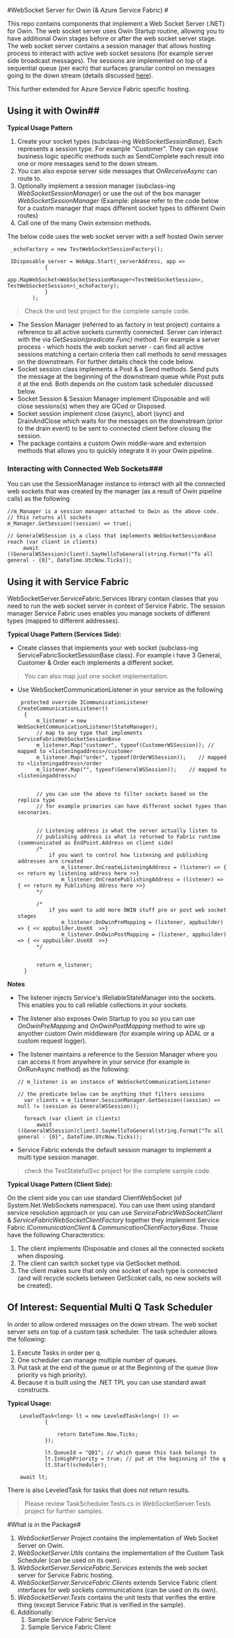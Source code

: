 #WebSocket Server for Owin (& Azure Service Fabric) #

This repo contains components that implement a Web Socket Server (.NET) for Owin. The web socket server uses Owin Startup routine, allowing you to have additional Owin stages before or after the web socket server stage. The web socket server contains a session manager that allows hosting process to interact with active web socket sessions (for example server side broadcast messages). The sessions are implemented on top of a sequential queue (per each) that surfaces granular control on messages going to the down stream (details discussed [here](http://henidak.com/2015/08/web-socket-p1/)). 

This further extended for Azure Service Fabric specific hosting. 



## Using it with Owin##
**Typical Usage Pattern**

1. Create your socket types (subclass-ing *WebSocketSessionBase*). Each represents a session type. For example "Customer". They can expose business logic specific methods such as SendComplete each result into one or more messages send to the down stream. 
2. You can also expose server side messages that *OnReceiveAsync* can route to.
2. Optionally implement a session manager (subclass-ing *WebSocketSessionManager<t>*) or use the out of the box manager *WebSocketSessionManager* (Example: please refer to the code below for a custom manager that maps different socket types to different Owin routes)  
3. Call one of the many Owin extension methods.

The below code uses the web socket server with a self hosted Owin server

	
	 _echoFactory = new TestWebSocketSessionFactory();

     IDisposable server = WebApp.Start(_serverAddress, app =>
                {
                    	app.MapWebSocket<WebSocketSessionManager<TestWebSocketSession>, 	TestWebSocketSession>(_echoFactory);
                }
            );

	

> Check the unit test project for the complete sample code. 


- The Session Manager (referred to as factory in test project) contains a reference to all active sockets currently connected. Server can interact with the via *GetSession(predicate Func)* method. For example a server process - which hosts the web socket server - can find all active sessions matching a certain criteria then call methods to send messages on the downstream. For further details check the code below.
- Socket session class implements a Post & a Send methods. Send puts the message at the beginning of the downstream queue while Post puts it at the end. Both depends on the custom task scheduler discussed below. 
- Socket Session & Session Manager implement IDisposable and will close sessions(s) when they are GCed or Disposed.
- Socket session implement close (async), abort (sync) and DrainAndClose which waits for the messages on the downstream (prior to the drain event) to be sent to connected client before closing the session.
- The package contains a custom Owin middle-ware and extension methods that allows you to quickly integrate it in your Owin pipeline. 


### Interacting with Connected Web Sockets###

You can use the SessionManager instance to interact with all the connected web sockets that was created by the manager (as a result of Owin pipeline calls) as the following

	
	//m_Manager is a session manager attached to Owin as the above code. 
	// this returns all sockets 
	m_Manager.GetSession((session) => true);

	// GeneralWSSession is a class that implements WebSocketSessionBase
    reach (var client in clients)
         await ((GeneralWSSession)client).SayHelloToGeneral(string.Format("To all general - {0}", DateTime.UtcNow.Ticks));

	

## Using it with Service Fabric ##
WebSocketServer.ServiceFabric.Services library contain classes that you need to run the web socket server in context of Service Fabric. The session manager Service Fabric uses enables you manage sockets of different types (mapped to different addresses). 

**Typical Usage Pattern (Services Side):** 

- Create classes that implements your web socket (subclass-ing ServiceFabricSocketSessionBase class). For example i have 3 General, Customer & Order each implements a different socket. 
>You can also map just one socket implementation. 

- Use WebSocketCommunicationListener in your service as the following  

	

       protected override ICommunicationListener CreateCommunicationListener()
        {
            m_listener = new WebSocketCommunicationListener(StateManager);
            // map to any type that implements ServiceFabricWebSocketSessionBase
            m_listener.Map("customer", typeof(CustomerWSSession)); // mapped to <listeningaddress>/customer
            m_listener.Map("order", typeof(OrderWSSession));    // mapped to <listeningaddress>/order
            m_listener.Map("", typeof(GeneralWSSession));    // mapped to <listeningaddress>/


            // you can use the above to filter sockets based on the replica type
            // for example primaries can have different socket types than seconaries. 


            // Listening address is what the server actually listen to
            // publishing address is what is returned to Fabric runtime (commnunicated as EndPoint.Address on client side)
            /*
                if you want to control how listening and publishing addresses are created
                    m_listener.OnCreateListeningAddress = (listener) => { << return my listening address here >>}
                    m_listener.OnCreatePublishingAddress = (listener) => { << return my Publishing ddress here >>}            
            */

            /* 
                if you want to add more OWIN stuff pre or post web socket stages
                    m_listener.OnOwinPreMapping = (listener, appbuilder) => { << appbuilder.UseXX  >>}
                    m_listener.OnOwinPostMapping = (listener, appbuilder) => { << appbuilder.UseXX  >>}
            */


            return m_listener;
        }


	

**Notes**
- The listener injects Service's IReliableStateManager into the sockets. This enables you to call reliable collections in your sockets.  

- The listener also exposes Owin Startup to you so you can use *OnOwinPreMapping* and *OnOwinPostMapping* method to wire up anyother custom Owin middleware (for example wiring up ADAL or a custom request logger). 

- The listener maintains a reference to the Session Manager where you can access it from anywhere in your service (for example in OnRunAsync method) as the following:

	

      // m_listener is an instance of WebSocketCommunicationListener 

	  // the predicate below can be anything that filters sessions
		var clients = m_listener.SessionManager.GetSession((session) => null != (session as GeneralWSSession));

        foreach (var client in clients)
            await ((GeneralWSSession)client).SayHelloToGeneral(string.Format("To all general - {0}", DateTime.UtcNow.Ticks));
        

	 

- Service Fabric extends the default session manager to implement a multi type session manager.  

> check the TestStatefulSvc project for the complete sample code.  


**Typical Usage Pattern (Client Side):** 

On the client side you can use standard ClientWebSocket (of System.Net.WebSockets namespace). You can use them using standard service resolution approach or you can use *ServiceFabricWebSocketClient* & *ServiceFabricWebSocketClientFactory* together they implement Service Fabric *ICommunicationClient*  & *CommunicationClientFactoryBase*. Those have the following Characterstics:
 

1. The client implements IDisposable and closes all the connected sockets when disposing. 
2. The client can switch socket type via GetSocket method. 
3. The client makes sure that only one socket of each type is connected (and will recycle sockets between GetScoket calls, no new sockets will be created). 

## Of Interest: Sequential Multi Q Task Scheduler ##
In order to allow ordered messages on the down stream. The web socket server sets on top of a custom task scheduler. The task scheduler allows the following: 

1. Execute Tasks in order per q. 
2. One scheduler can manage multiple number of queues.
3. Put task at the end of the queue or at the Beginning of the queue (low priority vs high priority).
4. Because it is built using the .NET TPL you can use standard await constructs. 



**Typical Usage:** 

	
		LeveledTask<long> lt = new LeveledTask<long>( () =>
                {
                    
                    return DateTime.Now.Ticks;
                });

                lt.QueueId = "Q01"; // which queue this task belongs to
                lt.IsHighPriority = true; // put at the beginning of the q
                lt.Start(scheduler);
            
		await lt; 


There is also LeveledTask for tasks that does not return results. 

> Please review TaskScheduler.Tests.cs in WebSocketServer.Tests project for further samples.


#What is in the Package#

1. *WebSocketServer* Project contains the implementation of Web Socket Server on Owin.
2. *WebSocketServer.Utils* contains the implementation of the Custom Task Scheduler (can be used on its own).
3. *WebSocketServer.ServiceFabric.Services* extends the web socket server for Service Fabric hosting.
4. *WebSocketServer.ServiceFabric.Clients* extends Service Fabric client interfaces for web sockets communications (can be used on its own). 
5. *WebSocketServer.Tests* contains the unit tests that verifies the entire thing (except Service Fabric that is verified in the sample).
6. Additionally:
	1. Sample Service Fabric Service
	2. Sample Service Fabric Client